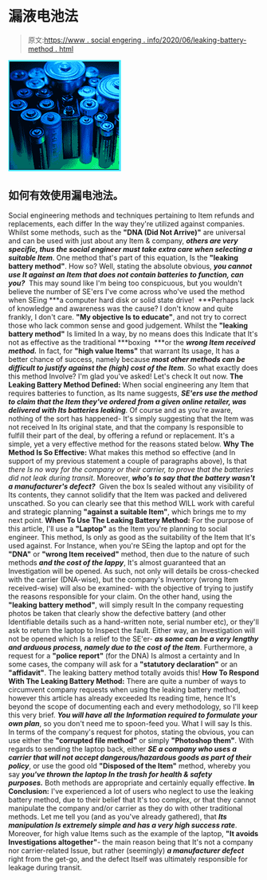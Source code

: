 # 漏液电池法

> 原文:[https://www . social engering . info/2020/06/leaking-battery-method . html](https://www.socialengineering.info/2020/06/leaking-battery-method.html)

[![](img/3344117464e39558941ccde8dc769f61.png)](https://1.bp.blogspot.com/-ukWBKqpQg-M/Xu4RMY6di9I/AAAAAAAAKMI/EqojZGkqWBIn3UhjYktPqNC_GNMS7Jx4gCLcBGAsYHQ/s1600/Leaking%2BBattery%2BMethod.%2Bwww.socialengineering.info.jpg)

## **如何有效使用漏电池法。**

Social engineering methods and techniques pertaining to Item refunds and replacements, each differ In the way they're utilized against companies. Whilst some methods, such as the **"DNA (Did Not Arrive)"** are universal and can be used with just about any Item & company, ***others are very specific, thus the social engineer must take extra care when selecting a suitable Item***. One method that's part of this equation, Is the **"leaking battery method"**.
  How so? Well, stating the absolute obvious, ***you cannot use It against an Item that does not contain batteries to function, can you?***  This may sound like I'm being too conspicuous, but you wouldn't believe the number of SE'ers I've come across who've used the method when SEing ***a computer hard disk or solid state drive!  ***Perhaps lack of knowledge and awareness was the cause? I don't know and quite frankly, I don't care. **"My objective Is to educate"**, and not try to correct those who lack common sense and good judgement.
  Whilst the **"leaking battery method"** Is limited In a way, by no means does this Indicate that It's not as effective as the traditional ***boxing  ***or the ***wrong Item received method.*** In fact, for **"high value Items"** that warrant Its usage, It has a better chance of success, namely because ***most other methods can be difficult to justify against the (high) cost of the Item***. So what exactly does this method Involve? I'm glad you've asked! Let's check It out now.
  **The Leaking Battery Method Defined:**
  When social engineering any Item that requires batteries to function, as Its name suggests, ***SE'ers use the method to claim that the Item they've ordered from a given online retailer, was delivered with Its batteries leaking***. Of course and as you're aware, nothing of the sort has happened- It's simply suggesting that the Item was not received In Its original state, and that the company Is responsible to fulfill their part of the deal, by offering a refund or replacement. It's a simple, yet a very effective method for the reasons stated below.
  **Why The Method Is So Effective:**
  What makes this method so effective (and In support of my previous statement a couple of paragraphs above), Is that *there Is no way for the company or their carrier, to prove that the batteries did not leak during transit*. Moreover, ***who's to say that the battery wasn't a manufacturer's defect?***  Given the box Is sealed without any visibility of Its contents, they cannot solidify that the Item was packed and delivered unscathed. So you can clearly see that this method WILL work with careful and strategic planning **"against a suitable Item"**, which brings me to my next point.
  **When To Use The Leaking Battery Method:**
  For the purpose of this article, I'll use a **"Laptop"** as the Item you're planning to social engineer. This method, Is only as good as the suitability of the Item that It's used against. For Instance, when you're SEing the laptop and opt for the **"DNA"** or **"wrong Item received"** method, then due to the nature of such methods ***and the cost of the lappy***, It's almost guaranteed that an Investigation will be opened. As such, not only will details be cross-checked with the carrier (DNA-wise), but the company's Inventory (wrong Item received-wise) will also be examined- with the objective of trying to justify the reasons responsible for your claim.
  On the other hand, using the **"leaking battery method"**, will simply result In the company requesting photos be taken that clearly show the defective battery (and other Identifiable details such as a hand-written note, serial number etc), or they'll ask to return the laptop to Inspect the fault. Either way, an Investigation will not be opened which Is a relief to the SE'er- ***as some can be a very lengthy and arduous process, namely due to the cost of the Item***. Furthermore, a request for a **"police report"** (for the DNA) Is almost a certainty and In some cases, the company will ask for a **"statutory declaration"** or an **"affidavit"**. The leaking battery method totally avoids this!
  **How To Respond With The Leaking Battery Method:**
  There are quite a number of ways to circumvent company requests when using the leaking battery method, however this article has already exceeded Its reading time, hence It's beyond the scope of documenting each and every methodology, so I'll keep this very brief. ***You will have all the Information required to formulate your own plan***, so you don't need me to spoon-feed you.
  What I will say Is this. In terms of the company's request for photos, stating the obvious, you can use either the **"corrupted file method"** or simply **"Photoshop them"**. With regards to sending the laptop back, either ***SE a company who uses a carrier that will not accept dangerous/hazardous goods as part of their policy***, or use the good old **"Disposed of the Item"** method, whereby you say ***you've thrown the laptop In the trash for health & safety purposes.*** Both methods are appropriate and certainly equally effective.
  **In Conclusion:**
  I've experienced a lot of users who neglect to use the leaking battery method, due to their belief that It's too complex, or that they cannot manipulate the company and/or carrier as they do with other traditional methods. Let me tell you (and as you've already gathered), that ***Its manipulation Is extremely simple and has a very high success rate***. 
  Moreover, for high value Items such as the example of the laptop, **"It avoids Investigations altogether"**- the main reason being that It's not a company nor carrier-related Issue, but rather (seemingly) ***a manufacturer defect***  right from the get-go, and the defect Itself was ultimately responsible for leakage during transit.